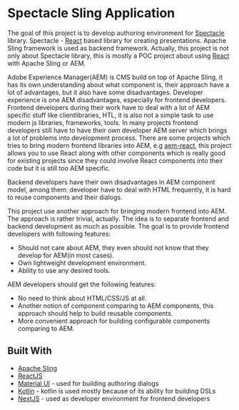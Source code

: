 # Spectacle Sling Application

The goal of this project is to develop authoring environment for [Spectacle](https://formidable.com/open-source/spectacle/) library.
Spectacle - [React](https://reactjs.org/) based library for creating presentations.
Apache Sling framework is used as backend framework.
Actually, this project is not only about Spectacle library, this is mostly a POC project about using [React](https://reactjs.org/) with Apache Sling or AEM.

Adobe Experience Manager(AEM) is CMS build on top of Apache Sling, it has its own understanding about what component is, their approach have a lot of advantages, but it also have some disadvantages.
Developer experience is one AEM disadvantages, especially for frontend developers.
Frontend developers during their work have to deal with a lot of AEM specific stuff like clientlibraries, HTL, it is also not a simple task to use modern js libraries, frameworks, tools.
In many projects frontend developers still have to have their own developer AEM server which brings a lot of problems into development process.
There are some projects which tries to bring modern frontend libraries into AEM, e.g [aem-react](https://github.com/sinnerschrader/aem-react), this project allows you to use React along with other components which
is really good for existing projects since they could involve React components into their code but it is still too AEM specific.

Backend developers have their own disadvantages in AEM component model, among them: developer have to deal with HTML frequently, it is hard to reuse components and their dialogs.

This project use another approach for bringing modern frontend into AEM. The approach is rather trivial, actually.
The idea is to separate frontend and backend development as much as possible. The goal is to provide frontend developers with following features:
* Should not care about AEM, they even should not know that they develop for AEM(in most cases).
* Own lightweight development environment.
* Ability to use any desired tools.

AEM developers should get the following features:
* No need to think about HTML/CSS/JS at all.
* Another notion of component comparing to AEM components, this approach should help to build reusable components.
* More convenient approach for building configurable components comparing to AEM.

## Built With

* [Apache Sling](https://sling.apache.org/)
* [ReactJS](https://reactjs.org/)
* [Material UI](https://material-ui.com/) - used for building authoring dialogs
* [Kotlin](https://kotlinlang.org/) - kotlin is used mostly because of its ability for building DSLs
* [NextJS](https://github.com/zeit/next.js/) - used as developer environment for frontend developers